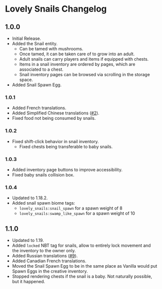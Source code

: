 # Lovely Snails Changelog

## 1.0.0

- Initial Release.
- Added the Snail entity.
  - Can be tamed with mushrooms.
  - Once tamed, it can be taken care of to grow into an adult.
  - Adult snails can carry players and items if equipped with chests.
  - Items in a snail inventory are ordered by pages, which are associated to a chest.
  - Snail inventory pages can be browsed via scrolling in the storage space.
- Added Snail Spawn Egg.

### 1.0.1

- Added French translations.
- Added Simplified Chinese translations ([#2](https://github.com/LambdAurora/lovely_snails/pull/2)).
- Fixed food not being consumed by snails.

### 1.0.2

- Fixed shift-click behavior in snail inventory.
  - Fixed chests being transferable to baby snails.

### 1.0.3

- Added inventory page buttons to improve accessibility.
- Fixed baby snails collision box.

### 1.0.4

- Updated to 1.18.2.
- Added snail spawn biome tags:
  - `lovely_snails:snail_spawn` for a spawn weight of 8
  - `lovely_snails:swamp_like_spawn` for a spawn weight of 10

## 1.1.0

- Updated to 1.19.
- Added `locked` NBT tag for snails, allow to entirely lock movement and the inventory to the owner only.
- Added Russian translations ([#9](https://github.com/LambdAurora/lovely_snails/pull/9)).
- Added Canadian French translations.
- Moved the Snail Spawn Egg to be in the same place as Vanilla would put Spawn Eggs in the creative inventory.
- Stopped rendering chests if the snail is a baby. Not naturally possible, but it happened.
